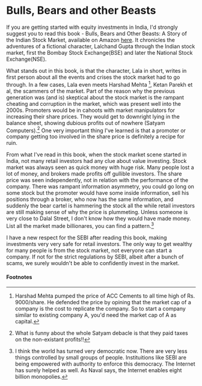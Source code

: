 # Bulls, Bears and other Beasts

If you are getting started with equity investments in India, I'd strongly suggest you to read this book - Bulls, Bears and Other Beasts: A Story of the Indian Stock Market, available on Amazon [here](https://www.amazon.in/Bulls-Bears-Other-Beasts-Indian/dp/9382616217). It chronicles the adventures of a fictional character, Lalchand Gupta through the Indian stock market, first the Bombay Stock Exchange(BSE) and later the National Stock Exchange(NSE).

What stands out in this book, is that the character, Lala in short, writes in first person about all the events and crises the stock market had to go through. In a few cases, Lala even meets Harshad Mehta [^1], Ketan Parekh et al, the scammers of the market. Part of the reason why the previous generation was (and is) skeptical about the stock market is the rampant cheating and corruption in the market, which was present well into the 2000s. Promoters would be in cahoots with market manipulators for increasing their share prices. They would get to downright lying in the balance sheet, showing dubious profits out of nowhere (Satyam Computers).[^2] One very important thing I've learned is that a promoter or company getting too involved in the share price is definitely a recipe for ruin.

From what I've read in this book, when the stock market scene started in India, not many retail investors had any clue about value investing. Stock market was always seen as quick money with huge risk. Many people lost a lot of money, and brokers made profits off gullible investors. The share price was seen independently, not in relation with the performance of the company. There was rampant information asymmetry, you could go long on some stock but the promoter would have some inside information, sell his positions through a broker, who now has the same information, and suddenly the bear cartel is hammering the stock all the while retail investors are still making sense of why the price is plummeting. Unless someone is very close to Dalal Street, I don't know how they would have made money. List all the market made billionares, you can find a pattern.[^3]

I have a new respect for the SEBI after reading this book, making investments very very safe for retail investors. The only way to get wealthy for many people is from the stock market, not everyone can start a company. If not for the strict regulations by SEBI, albeit after a bunch of scams, we surely wouldn't be able to confidently invest in the market.



#### Footnotes

[^1]: Harshad Mehta pumped the price of ACC Cements to all time high of Rs. 9000/share. He defended the price by opining that the market cap of a company is the cost to replicate the company. So to start a company similar to existing company A, you'd need the market cap of A as capital.

[^2]: What is funny about the whole Satyam debacle is that they paid taxes on the non-existant profits!!

[^3]: I think the world has turned very democratic now. There are very less things controlled by small groups of people. Instituitions like SEBI are being empowered with authority to enforce this democracy. The Internet has surely helped as well. As Naval says, the Internet enables eight billion monopolies.
